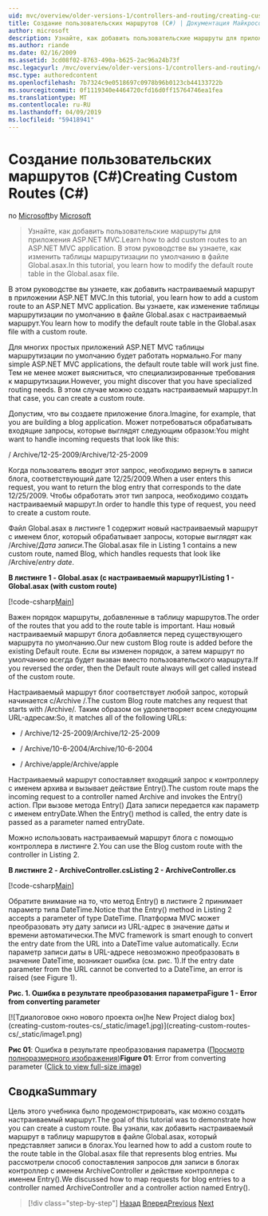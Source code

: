 ```yaml
---
uid: mvc/overview/older-versions-1/controllers-and-routing/creating-custom-routes-cs
title: Создание пользовательских маршрутов (C#) | Документация Майкрософт
author: microsoft
description: Узнайте, как добавить пользовательские маршруты для приложения ASP.NET MVC. В этом руководстве вы узнаете, как изменить таблицы маршрутизации по умолчанию в файле Global.asax.
ms.author: riande
ms.date: 02/16/2009
ms.assetid: 3cd08f02-8763-490a-b625-2ac96a24b73f
msc.legacyurl: /mvc/overview/older-versions-1/controllers-and-routing/creating-custom-routes-cs
msc.type: authoredcontent
ms.openlocfilehash: 7b7324c9e0518697c0978b96b0123cb44133722b
ms.sourcegitcommit: 0f1119340e4464720cfd16d0ff15764746ea1fea
ms.translationtype: MT
ms.contentlocale: ru-RU
ms.lasthandoff: 04/09/2019
ms.locfileid: "59418941"
---
```

# <a name="creating-custom-routes-c"></a><span data-ttu-id="edf3a-104">Создание пользовательских маршрутов (C#)</span><span class="sxs-lookup"><span data-stu-id="edf3a-104">Creating Custom Routes (C#)</span></span>

<span data-ttu-id="edf3a-105">по [Microsoft](https://github.com/microsoft)</span><span class="sxs-lookup"><span data-stu-id="edf3a-105">by [Microsoft](https://github.com/microsoft)</span></span>

> <span data-ttu-id="edf3a-106">Узнайте, как добавить пользовательские маршруты для приложения ASP.NET MVC.</span><span class="sxs-lookup"><span data-stu-id="edf3a-106">Learn how to add custom routes to an ASP.NET MVC application.</span></span> <span data-ttu-id="edf3a-107">В этом руководстве вы узнаете, как изменить таблицы маршрутизации по умолчанию в файле Global.asax.</span><span class="sxs-lookup"><span data-stu-id="edf3a-107">In this tutorial, you learn how to modify the default route table in the Global.asax file.</span></span>


<span data-ttu-id="edf3a-108">В этом руководстве вы узнаете, как добавить настраиваемый маршрут в приложении ASP.NET MVC.</span><span class="sxs-lookup"><span data-stu-id="edf3a-108">In this tutorial, you learn how to add a custom route to an ASP.NET MVC application.</span></span> <span data-ttu-id="edf3a-109">Вы узнаете, как изменение таблицы маршрутизации по умолчанию в файле Global.asax с настраиваемый маршрут.</span><span class="sxs-lookup"><span data-stu-id="edf3a-109">You learn how to modify the default route table in the Global.asax file with a custom route.</span></span>

<span data-ttu-id="edf3a-110">Для многих простых приложений ASP.NET MVC таблицы маршрутизации по умолчанию будет работать нормально.</span><span class="sxs-lookup"><span data-stu-id="edf3a-110">For many simple ASP.NET MVC applications, the default route table will work just fine.</span></span> <span data-ttu-id="edf3a-111">Тем не менее может выясниться, что специализированные требования к маршрутизации.</span><span class="sxs-lookup"><span data-stu-id="edf3a-111">However, you might discover that you have specialized routing needs.</span></span> <span data-ttu-id="edf3a-112">В этом случае можно создать настраиваемый маршрут.</span><span class="sxs-lookup"><span data-stu-id="edf3a-112">In that case, you can create a custom route.</span></span>

<span data-ttu-id="edf3a-113">Допустим, что вы создаете приложение блога.</span><span class="sxs-lookup"><span data-stu-id="edf3a-113">Imagine, for example, that you are building a blog application.</span></span> <span data-ttu-id="edf3a-114">Может потребоваться обрабатывать входящие запросы, которые выглядят следующим образом:</span><span class="sxs-lookup"><span data-stu-id="edf3a-114">You might want to handle incoming requests that look like this:</span></span>

<span data-ttu-id="edf3a-115">/ Archive/12-25-2009</span><span class="sxs-lookup"><span data-stu-id="edf3a-115">/Archive/12-25-2009</span></span>

<span data-ttu-id="edf3a-116">Когда пользователь вводит этот запрос, необходимо вернуть в записи блога, соответствующий дате 12/25/2009.</span><span class="sxs-lookup"><span data-stu-id="edf3a-116">When a user enters this request, you want to return the blog entry that corresponds to the date 12/25/2009.</span></span> <span data-ttu-id="edf3a-117">Чтобы обработать этот тип запроса, необходимо создать настраиваемый маршрут.</span><span class="sxs-lookup"><span data-stu-id="edf3a-117">In order to handle this type of request, you need to create a custom route.</span></span>

<span data-ttu-id="edf3a-118">Файл Global.asax в листинге 1 содержит новый настраиваемый маршрут с именем блог, который обрабатывает запросы, которые выглядят как /Archive/*Дата записи*.</span><span class="sxs-lookup"><span data-stu-id="edf3a-118">The Global.asax file in Listing 1 contains a new custom route, named Blog, which handles requests that look like /Archive/*entry date*.</span></span>

**<span data-ttu-id="edf3a-119">В листинге 1 - Global.asax (с настраиваемый маршрут)</span><span class="sxs-lookup"><span data-stu-id="edf3a-119">Listing 1 - Global.asax (with custom route)</span></span>**

[!code-csharp[Main](creating-custom-routes-cs/samples/sample1.cs)]

<span data-ttu-id="edf3a-120">Важен порядок маршруты, добавленные в таблицу маршрутов.</span><span class="sxs-lookup"><span data-stu-id="edf3a-120">The order of the routes that you add to the route table is important.</span></span> <span data-ttu-id="edf3a-121">Наш новый настраиваемый маршрут блога добавляется перед существующего маршрута по умолчанию.</span><span class="sxs-lookup"><span data-stu-id="edf3a-121">Our new custom Blog route is added before the existing Default route.</span></span> <span data-ttu-id="edf3a-122">Если вы изменен порядок, а затем маршрут по умолчанию всегда будет вызван вместо пользовательского маршрута.</span><span class="sxs-lookup"><span data-stu-id="edf3a-122">If you reversed the order, then the Default route always will get called instead of the custom route.</span></span>

<span data-ttu-id="edf3a-123">Настраиваемый маршрут блог соответствует любой запрос, который начинается с/Archive /.</span><span class="sxs-lookup"><span data-stu-id="edf3a-123">The custom Blog route matches any request that starts with /Archive/.</span></span> <span data-ttu-id="edf3a-124">Таким образом он удовлетворяет всем следующим URL-адресам:</span><span class="sxs-lookup"><span data-stu-id="edf3a-124">So, it matches all of the following URLs:</span></span>

- <span data-ttu-id="edf3a-125">/ Archive/12-25-2009</span><span class="sxs-lookup"><span data-stu-id="edf3a-125">/Archive/12-25-2009</span></span>

- <span data-ttu-id="edf3a-126">/ Archive/10-6-2004</span><span class="sxs-lookup"><span data-stu-id="edf3a-126">/Archive/10-6-2004</span></span>

- <span data-ttu-id="edf3a-127">/ Archive/apple</span><span class="sxs-lookup"><span data-stu-id="edf3a-127">/Archive/apple</span></span>

<span data-ttu-id="edf3a-128">Настраиваемый маршрут сопоставляет входящий запрос к контроллеру с именем архива и вызывает действие Entry().</span><span class="sxs-lookup"><span data-stu-id="edf3a-128">The custom route maps the incoming request to a controller named Archive and invokes the Entry() action.</span></span> <span data-ttu-id="edf3a-129">При вызове метода Entry() Дата записи передается как параметр с именем entryDate.</span><span class="sxs-lookup"><span data-stu-id="edf3a-129">When the Entry() method is called, the entry date is passed as a parameter named entryDate.</span></span>

<span data-ttu-id="edf3a-130">Можно использовать настраиваемый маршрут блога с помощью контроллера в листинге 2.</span><span class="sxs-lookup"><span data-stu-id="edf3a-130">You can use the Blog custom route with the controller in Listing 2.</span></span>

**<span data-ttu-id="edf3a-131">В листинге 2 - ArchiveController.cs</span><span class="sxs-lookup"><span data-stu-id="edf3a-131">Listing 2 - ArchiveController.cs</span></span>**

[!code-csharp[Main](creating-custom-routes-cs/samples/sample2.cs)]

<span data-ttu-id="edf3a-132">Обратите внимание на то, что метод Entry() в листинге 2 принимает параметр типа DateTime.</span><span class="sxs-lookup"><span data-stu-id="edf3a-132">Notice that the Entry() method in Listing 2 accepts a parameter of type DateTime.</span></span> <span data-ttu-id="edf3a-133">Платформа MVC может преобразовать эту дату записи из URL-адрес в значение даты и времени автоматически.</span><span class="sxs-lookup"><span data-stu-id="edf3a-133">The MVC framework is smart enough to convert the entry date from the URL into a DateTime value automatically.</span></span> <span data-ttu-id="edf3a-134">Если параметр записи даты в URL-адресе невозможно преобразовать в значение DateTime, возникает ошибка (см. рис. 1).</span><span class="sxs-lookup"><span data-stu-id="edf3a-134">If the entry date parameter from the URL cannot be converted to a DateTime, an error is raised (see Figure 1).</span></span>

**<span data-ttu-id="edf3a-135">Рис. 1. Ошибка в результате преобразования параметра</span><span class="sxs-lookup"><span data-stu-id="edf3a-135">Figure 1 - Error from converting parameter</span></span>**


[![T<span data-ttu-id="edf3a-136">диалоговое окно нового проекта он]</span><span class="sxs-lookup"><span data-stu-id="edf3a-136">he New Project dialog box]</span></span>(creating-custom-routes-cs/_static/image1.jpg)](creating-custom-routes-cs/_static/image1.png)

<span data-ttu-id="edf3a-137">**Рис 01**: Ошибка в результате преобразования параметра ([Просмотр полноразмерного изображения](creating-custom-routes-cs/_static/image2.png))</span><span class="sxs-lookup"><span data-stu-id="edf3a-137">**Figure 01**: Error from converting parameter ([Click to view full-size image](creating-custom-routes-cs/_static/image2.png))</span></span>


## <a name="summary"></a><span data-ttu-id="edf3a-138">Сводка</span><span class="sxs-lookup"><span data-stu-id="edf3a-138">Summary</span></span>

<span data-ttu-id="edf3a-139">Цель этого учебника было продемонстрировать, как можно создать настраиваемый маршрут.</span><span class="sxs-lookup"><span data-stu-id="edf3a-139">The goal of this tutorial was to demonstrate how you can create a custom route.</span></span> <span data-ttu-id="edf3a-140">Вы узнали, как добавить настраиваемый маршрут в таблицу маршрутов в файле Global.asax, который представляет записи в блогах.</span><span class="sxs-lookup"><span data-stu-id="edf3a-140">You learned how to add a custom route to the route table in the Global.asax file that represents blog entries.</span></span> <span data-ttu-id="edf3a-141">Мы рассмотрели способ сопоставления запросов для записи в блогах контроллер с именем ArchiveController и действие контроллера с именем Entry().</span><span class="sxs-lookup"><span data-stu-id="edf3a-141">We discussed how to map requests for blog entries to a controller named ArchiveController and a controller action named Entry().</span></span>

> [!div class="step-by-step"]
> <span data-ttu-id="edf3a-142">[Назад](aspnet-mvc-controllers-overview-cs.md)
> [Вперед](creating-a-route-constraint-cs.md)</span><span class="sxs-lookup"><span data-stu-id="edf3a-142">[Previous](aspnet-mvc-controllers-overview-cs.md)
[Next](creating-a-route-constraint-cs.md)</span></span>
